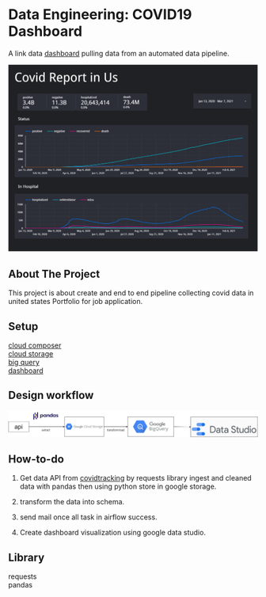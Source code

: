 # Data Engineering: COVID19 Dashboard
<p>
	A link data
	<a href="https://datastudio.google.com/u/1/reporting/08d2d1f3-62f0-409a-baf3-f4f337b3e54f/page/4cETC">dashboard</a>
	pulling data from an automated data pipeline.
</p>
<img src="images/COVID_STUDIO.PNG">

## About The Project
This project is about create  and end to end pipeline collecting covid data in united states Portfolio for job application.

## Setup
<a href="https://cloud.google.com/composer/?utm_source=google&utm_medium=cpc&utm_campaign=japac-TH-all-en-dr-bkws-all-all-trial-e-dr-1009882&utm_content=text-ad-none-none-DEV_c-CRE_308495415737-ADGP_Hybrid%20%7C%20BKWS%20-%20EXA%20%7C%20Txt%20~%20Data%20Analytics%20~%20Cloud%20Composer_Cloud%20Composer-KWID_43700037061628273-kwd-525879649670&userloc_1012728-network_g&utm_term=KW_google%20cloud%20platform%20composer&gclid=CjwKCAjwoZWHBhBgEiwAiMN66U9vTYv136BsAaO7Kqg-Hu-kepeNNbQFhXPgcuIk2Yi067lCyvP-hxoCfk4QAvD_BwE&gclsrc=aw.ds">cloud composer</a><br>
<a href="https://cloud.google.com/storage/?utm_source=google&utm_medium=cpc&utm_campaign=japac-TH-all-en-dr-skws-all-pkws-trial-e-dr-1009882&utm_content=text-ad-none-none-DEV_c-CRE_497145687063-ADGP_Hybrid%20%7C%20SKWS%20-%20EXA%20%7C%20Txt%20~%20Storage%20~%20Cloud%20Storage_Global%20gap%20analysis-KWID_43700060660240636-kwd-7346428414&userloc_1012728-network_g&utm_term=KW_cloud%20storage&gclid=CjwKCAjwoZWHBhBgEiwAiMN66eedVhljIVGR7CVC9H9t4fPJWD0KsHoGfFBzIkJ_Na52fg35dUjDiRoCFm8QAvD_BwE&gclsrc=aw.ds">cloud storage</a><br>
<a href="https://cloud.google.com/bigquery/?utm_source=google&utm_medium=cpc&utm_campaign=japac-TH-all-en-dr-bkws-all-super-trial-e-dr-1009882&utm_content=text-ad-none-none-DEV_c-CRE_316270751276-ADGP_Hybrid%20%7C%20BKWS%20-%20EXA%20%7C%20Txt%20~%20Data%20Analytics%20~%20BigQuery_bigquery-KWID_43700028131581238-kwd-297617549231&userloc_1012728-network_g&utm_term=KW_bigquery&gclid=CjwKCAjwoZWHBhBgEiwAiMN66dIADyIy6-APx9-N72LIRASpA5CE9IuzgAtagR9WttkqTL5rpSC1_BoC084QAvD_BwE&gclsrc=aw.ds">big query</a><br>
<a href="https://datastudio.google.com/u/0/">dashboard</a><br>


## Design workflow
<img src="images/flowchart.png">

## How-to-do

1. Get data API from <a href="https://datastudio.google.com/u/1/reporting/08d2d1f3-62f0-409a-baf3-f4f337b3e54f/page/4cETC">covidtracking</a> by requests library ingest  and cleaned data with pandas then using python store in google storage.
	
2. transform the data into schema.
	
3. send mail once all task in airflow success.

4. Create dashboard visualization using google data studio.

## Library
requests<br>
pandas

